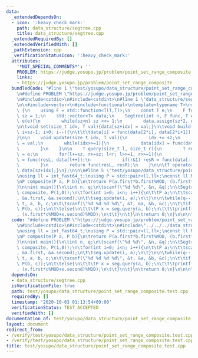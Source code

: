 ```yaml
---
data:
  _extendedDependsOn:
  - icon: ':heavy_check_mark:'
    path: data_structure/segtree.cpp
    title: data_structure/segtree.cpp
  _extendedRequiredBy: []
  _extendedVerifiedWith: []
  _pathExtension: cpp
  _verificationStatusIcon: ':heavy_check_mark:'
  attributes:
    '*NOT_SPECIAL_COMMENTS*': ''
    PROBLEM: https://judge.yosupo.jp/problem/point_set_range_composite
    links:
    - https://judge.yosupo.jp/problem/point_set_range_composite
  bundledCode: "#line 1 \"test/yosupo/data_structure/point_set_range_composite.test.cpp\"\
    \n#define PROBLEM \"https://judge.yosupo.jp/problem/point_set_range_composite\"\
    \n#include<cstdio>\n#include<cstdint>\n#line 1 \"data_structure/segtree.cpp\"\n\
    \n\n#include<vector>\n#include<functional>\ntemplate<typename T>\nstruct Segtree\
    \ {\n    using F = std::function<T(T,T)>;\n    const T e;\n    F func;\n    size_t\
    \ sz = 1;\n    std::vector<T> data;\n    Segtree(int n, F func, T e): func(func),\
    \ e(e){\n        while(sz<n) sz <<= 1;\n        data.assign(sz*2, e);\n    }\n\
    \n\tvoid set(size_t idx, T val){data[sz+idx] = val;}\n\tvoid build(){\n\t\tfor(int\
    \ i=sz-1; i>0; i--){\n\t\t\tdata[i] = func(data[2*i], data[2*i+1]);\n\t\t}\n\t\
    }\n\n    void update(size_t idx, T val){\n        idx += sz;\n        data[idx]\
    \ = val;\n        while(idx>>=1){\n            data[idx] = func(data[idx*2], data[idx*2+1]);\n\
    \        }\n    }\n\n    T query(size_t l, size_t r){\n        T resL = e, resR\
    \ = e;\n        for(l+=sz, r+=sz; l<r; l>>=1, r>>=1){\n            if(l&1) resL\
    \ = func(resL, data[l++]);\n            if(r&1) resR = func(data[--r], resR);\n\
    \        }\n        return func(resL, resR);\n    }\n\n\tT operator[](size_t idx){return\
    \ data[sz+idx];}\n};\n\n\n#line 5 \"test/yosupo/data_structure/point_set_range_composite.test.cpp\"\
    \nusing ll = int_fast64_t;\nusing P = std::pair<ll,ll>;\nconst ll MOD = 998244353;\n\
    \nP composite(P a, P b){\n\treturn P(a.first*b.first%MOD, (b.first*a.second%MOD+b.second)%MOD);\n\
    }\n\nint main(){\n\tint n, q;\n\tscanf(\"%d %d\", &n, &q);\n\tSegtree<P> seg(n,\
    \ composite, P(1,0));\n\tfor(int i=0; i<n; i++){\n\t\tP a;\n\t\tscanf(\"%ld %ld\"\
    , &a.first, &a.second);\n\t\tseg.update(i, a);\n\t}\n\n\twhile(q--){\n\t\tint\
    \ t, a, b, c;\n\t\tscanf(\"%d %d %d %d\", &t, &a, &b, &c);\n\t\tif(t==0) seg.update(a,\
    \ P(b, c));\n\t\telse{\n\t\t\tP x = seg.query(a, b);\n\t\t\tprintf(\"%ld\\n\"\
    , (x.first*c%MOD+x.second)%MOD);\n\t\t}\n\t}\n\treturn 0;\n}\n\n\n"
  code: "#define PROBLEM \"https://judge.yosupo.jp/problem/point_set_range_composite\"\
    \n#include<cstdio>\n#include<cstdint>\n#include\"../../../data_structure/segtree.cpp\"\
    \nusing ll = int_fast64_t;\nusing P = std::pair<ll,ll>;\nconst ll MOD = 998244353;\n\
    \nP composite(P a, P b){\n\treturn P(a.first*b.first%MOD, (b.first*a.second%MOD+b.second)%MOD);\n\
    }\n\nint main(){\n\tint n, q;\n\tscanf(\"%d %d\", &n, &q);\n\tSegtree<P> seg(n,\
    \ composite, P(1,0));\n\tfor(int i=0; i<n; i++){\n\t\tP a;\n\t\tscanf(\"%ld %ld\"\
    , &a.first, &a.second);\n\t\tseg.update(i, a);\n\t}\n\n\twhile(q--){\n\t\tint\
    \ t, a, b, c;\n\t\tscanf(\"%d %d %d %d\", &t, &a, &b, &c);\n\t\tif(t==0) seg.update(a,\
    \ P(b, c));\n\t\telse{\n\t\t\tP x = seg.query(a, b);\n\t\t\tprintf(\"%ld\\n\"\
    , (x.first*c%MOD+x.second)%MOD);\n\t\t}\n\t}\n\treturn 0;\n}\n\n\n"
  dependsOn:
  - data_structure/segtree.cpp
  isVerificationFile: true
  path: test/yosupo/data_structure/point_set_range_composite.test.cpp
  requiredBy: []
  timestamp: '2020-10-03 01:13:54+09:00'
  verificationStatus: TEST_ACCEPTED
  verifiedWith: []
documentation_of: test/yosupo/data_structure/point_set_range_composite.test.cpp
layout: document
redirect_from:
- /verify/test/yosupo/data_structure/point_set_range_composite.test.cpp
- /verify/test/yosupo/data_structure/point_set_range_composite.test.cpp.html
title: test/yosupo/data_structure/point_set_range_composite.test.cpp
---
```

